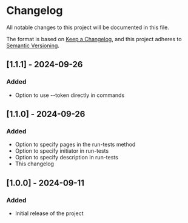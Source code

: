 # Changelog

All notable changes to this project will be documented in this file.

The format is based on [Keep a Changelog](https://keepachangelog.com/en/1.0.0/),
and this project adheres to [Semantic Versioning](https://semver.org/spec/v2.0.0.html).

## [1.1.1] - 2024-09-26

### Added
- Option to use --token directly in commands

## [1.1.0] - 2024-09-26

### Added
- Option to specify pages in the run-tests method
- Option to specify initiator in run-tests
- Option to specify description in run-tests
- This changelog

## [1.0.0] - 2024-09-11

### Added
- Initial release of the project
